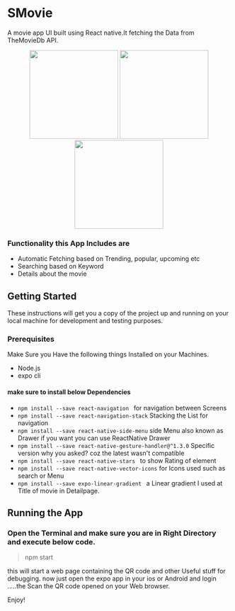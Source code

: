 # SMovie
A movie app UI built using React native.It fetching the Data from TheMovieDb API.

<p align="center">
 <img  src="https://user-images.githubusercontent.com/19578447/68879365-32640980-0701-11ea-8243-4cfcb8328063.jpg" width="200">
 <img  src="https://user-images.githubusercontent.com/19578447/68879418-49a2f700-0701-11ea-92a1-fd9cdf2d356e.jpg" width="200">
 <img  src="https://user-images.githubusercontent.com/19578447/68879424-4ad42400-0701-11ea-948c-39bde8670558.jpg" width="200">
</p>

### Functionality this App Includes are
- Automatic Fetching based on Trending, popular, upcoming etc
- Searching based on Keyword
- Details about the movie

## Getting Started
These instructions will get you a copy of the project up and running on your local machine for development and testing purposes.

### Prerequisites
Make Sure you Have the following things Installed on your Machines.

- Node.js
- expo cli

#### make sure to install below Dependencies

- `npm install --save react-navigation ` for navigation between Screens
- `npm install --save react-navigation-stack` Stacking the List for navigation
- `npm install --save react-native-side-menu` side Menu also known as Drawer if you want you can use ReactNative Drawer
- `npm install --save react-native-gesture-handler@^1.3.0` Specific version why you asked? coz the latest wasn't compatible 
- `npm install --save react-native-stars ` to show Rating of element
- `npm install --save react-native-vector-icons` for Icons used such as search or Menu 
- `npm install --save expo-linear-gradient ` a Linear gradient I used at Title of movie in Detailpage.

## Running the App
### Open the Terminal and make sure you are in Right Directory and execute below code.
  > npm start
  
 this will start a web page containing the QR code and other Useful stuff for debugging.
 now just open the expo app in your ios or Android and login .....the Scan the QR code opened on your Web browser.

Enjoy!
  




